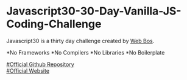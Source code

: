 # Javascript30-30-Day-Vanilla-JS-Coding-Challenge
Javascript30 is a thirty day challenge created by [Web Bos](https://twitter.com/wesbos).


*No Frameworks
*No Compilers
*No Libraries
*No Boilerplate


[#Official Github Repository](https://github.com/wesbos/JavaScript30)    
[#Official Website](https://javascript30.com/)
